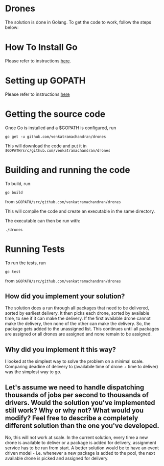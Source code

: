 # Drones

The solution is done in Golang. To get the code to work, follow the steps below:

# How To Install Go
Please refer to instructions [here](https://golang.org/doc/install#install).

# Setting up GOPATH
Please refer to instructions [here](https://golang.org/doc/code.html#GOPATH)

# Getting the source code
Once Go is installed and a $GOPATH is configured, run 
```
go get -u github.com/venkatramachandran/drones
```
This will download the code and put it in `$GOPATH/src/github.com/venkatramachandran/drones`

# Building and running the code
To build, run
```
go build
```
from `$GOPATH/src/github.com/venkatramachandran/drones`

This will compile the code and create an executable in the same directory.

The executable can then be run with:
```
./drones
```
# Running Tests
To run the tests, run
```
go test
```
from `$GOPATH/src/github.com/venkatramachandran/drones`

## How did you implement your solution?
The solution does a run through all packages that need to be delivered, sorted by earliest delivery. It then picks each drone, sorted by available time, to see if it can make the delivery.
If the first available drone cannot make the delivery, then none of the other can make the delivery. So, the package gets added to the unassigned list.
This continues until all packages are assigned or all drones are assigned and none remain to be assigned.

## Why did you implement it this way?
I looked at the simplest way to solve the problem on a minimal scale. Comparing deadine of delivery to (availabile time of drone + time to deliver) was the simplest way to go.

## Let's assume we need to handle dispatching thousands of jobs per second to thousands of drivers. Would the solution you've implemented still work? Why or why not? What would you modify? Feel free to describe a completely different solution than the one you've developed.

No, this will not work at scale. In the current solution, every time a new drone is available to deliver or a package is added for delivery, assignment service has to be run from start.
A better solution would be to have an event driven model - i.e. whenever a new package is added to the pool, the next available drone is picked and assigned for delivery.